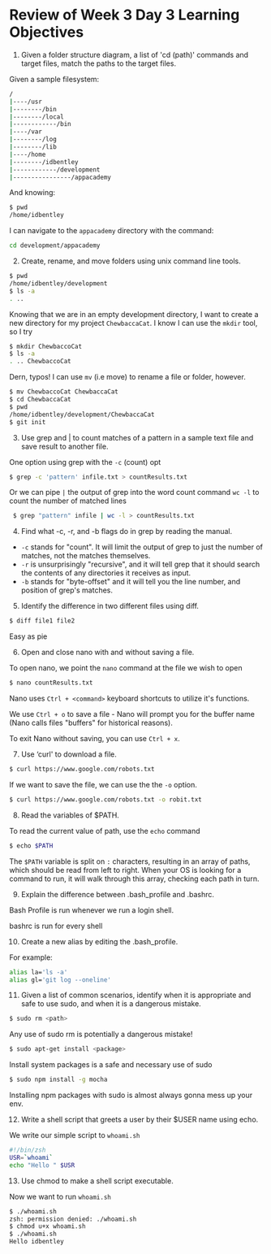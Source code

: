 # Review of Week 3 Day 3 Learning Objectives

1. Given a folder structure diagram, a list of 'cd (path)' commands and target files, match the paths to the target files.

Given a sample filesystem:

```bash
/
|----/usr
|--------/bin
|--------/local
|------------/bin
|----/var
|--------/log
|--------/lib
|----/home
|--------/idbentley
|------------/development
|----------------/appacademy
```

And knowing:

```bash
$ pwd
/home/idbentley
```

I can navigate to the `appacademy` directory with the command:

```bash
cd development/appacademy
```

2. Create, rename, and move folders using unix command line tools.

```bash
$ pwd
/home/idbentley/development
$ ls -a
. ..
```

Knowing that we are in an empty development directory, I want to create a new directory for my project `ChewbaccaCat`.  I know I can use the `mkdir` tool, so I try

```bash
$ mkdir ChewbaccoCat
$ ls -a
. .. ChewbaccoCat
```

Dern, typos!  I can use `mv` (i.e move) to rename a file or folder, however.

```bash
$ mv ChewbaccoCat ChewbaccaCat
$ cd ChewbaccaCat
$ pwd
/home/idbentley/development/ChewbaccaCat
$ git init
```

3. Use grep and | to count matches of a pattern in a sample text file and save result to another file.

One option using grep with the `-c` (count) opt

```bash
$ grep -c 'pattern' infile.txt > countResults.txt
```

Or we can pipe `|` the output of grep into the word count command `wc -l` to count the number of matched lines 

```bash
 $ grep "pattern" infile | wc -l > countResults.txt
```

4. Find what -c, -r, and -b flags do in grep by reading the manual.

 * `-c` stands for "count".  It will limit the output of grep to just the number of matches, not the matches themselves.
 * `-r` is unsurprisingly "recursive", and it will tell grep that it should search the contents of any directories it receives as input.
 * `-b` stands for "byte-offset" and it will tell you the line number, and position of grep's matches. 

5. Identify the difference in two different files using diff.

```bash
$ diff file1 file2
```

Easy as pie

6. Open and close nano with and without saving a file.

To open nano, we point the `nano` command at the file we wish to open

```bash
$ nano countResults.txt
```

Nano uses `Ctrl + <command>` keyboard shortcuts to utilize it's functions.

We use `Ctrl + o` to save a file - Nano will prompt you for the buffer name (Nano calls files "buffers" for historical reasons).

To exit Nano without saving, you can use `Ctrl + x`.

7. Use ‘curl' to download a file.

```bash
$ curl https://www.google.com/robots.txt
```

If we want to save the file, we can use the the `-o` option.

```bash
$ curl https://www.google.com/robots.txt -o robit.txt
```

8. Read the variables of $PATH.

To read the current value of path, use the `echo` command

```bash
$ echo $PATH
```

The `$PATH` variable is split on `:` characters, resulting in an array of paths, which should be read from left to right.  When your OS is looking for a command to run, it will walk through this array, checking each path in turn.


9. Explain the difference between .bash_profile and .bashrc.

Bash Profile is run whenever we run a login shell.

bashrc is run for every shell

10. Create a new alias by editing the .bash_profile.

For example:

```bash
alias la='ls -a'
alias gl='git log --oneline'
```

11. Given a list of common scenarios, identify when it is appropriate and safe to use sudo, and when it is a dangerous mistake.

```bash
$ sudo rm <path>
```
Any use of sudo rm is potentially a dangerous mistake!

```bash
$ sudo apt-get install <package>
```

Install system packages is a safe and necessary use of sudo

```bash
$ sudo npm install -g mocha
```

Installing npm packages with sudo is almost always gonna mess up your env.

12. Write a shell script that greets a user by their $USER name using echo.

We write our simple script to `whoami.sh`

```bash
#!/bin/zsh
USR=`whoami`
echo "Hello " $USR
```

13. Use chmod to make a shell script executable.

Now we want to run `whoami.sh`

```bash
$ ./whoami.sh
zsh: permission denied: ./whoami.sh
$ chmod u+x whoami.sh
$ ./whoami.sh
Hello idbentley
```	
